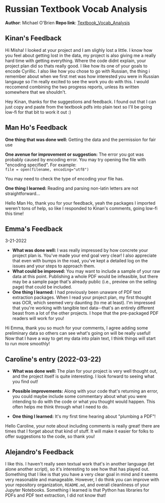 # Russian Textbook Vocab Analysis
**Author**: Michael O'Brien
**Repo link**: [Textbook_Vocab_Analysis](https://github.com/Data-Science-for-Linguists-2022/Textbook_Vocab_Analysis)

## Kinan's Feedback
Hi Misha! I looked at your project and I am slighly lost a little. I know how you feel about getting lost in the data, my project is also giving me a really hard time with getting everything. Where the code didnt explain, your project plan did so thats really good. I like how its one of your goals to encode Cyrillic. I also like how you chose to go with Russian, the  thing i remember about when we first met was how interested you were in Russian langauge so I'm really excited to see the work you do with this. I would reccomend combining the two progress reports, unless its written somewhere that we shouldn't.

Hey Kinan, thanks for the suggestions and feedback. I found out that I can just copy and paste from the textbook pdfs into plain text so I'll be going low-fi for that bit to work it out :)

## Man Ho's Feedback

**One thing that was done well:** Getting the data and the permission for fair use

**One avenue for improvement or suggestion:** The error you got was probably caused by encoding error. You may try opening the file with "encoding specified". For example:  
`file = open(filename, encoding="utf8")`

You may need to check the type of encoding your file has.

**One thing I learned:** Reading and parsing non-latin letters are not straightforward...

Hello Man Ho, thank you for your feedback, yeah the packages I imported weren't tons of help, so like I responded to Kinan's comments, going low-fi this time!

## Emma's Feedback
3-21-2022
- **What was done well:** I was really impressed by how concrete your project plan is.  You've made your end goal very clear! I also appreciate that even with bumps in the road, you've kept a detailed log on the issues and your steps to approach them.
- **What could be improved:** You may want to include a sample of your raw data at this point.  Publishing a whole PDF would be infeasible, but there may be a sample page that's already public (i.e., preview on the selling page) that could be included.
- **One thing I learned:** I had previously been unaware of PDF text extraction packages.  When I read your project plan, my first thought was OCR, which seemed very daunting (to me at least). I'm impressed that you're working with tangible text data--that's an entirely different beast from a lot of the other projects. I hope that the pre-packaged PDF readers will work for you!

Hi Emma, thank you so much for your comments, I agree adding some preliminary data so others can see what's going on will be really useful! Now that I have a way to get my data into plain text, I think things will start to run more smoothly!

## Caroline's entry (2022-03-22)

- **What was done well:** The plan for your project is very well thought out, and the project itself is quite interesting. I look forward to seeing what you find out!

- **Possible improvements:** Along with your code that's returning an error, you could maybe include some commentary about what you were intending to do with the code or what you thought would happen. This often helps me think through what I need to do.

- **One thing I learned:** It's my first time hearing about "plumbing a PDF"!

Hello Caroline, your note about including comments is really great! there are times that I forget about that kind of stuff. It will make it easier for folks to offer suggestions to the code, so thank you!

## Alejandro's Feedback
I like this. I haven't really seen textual work that's in another language (let alone another script), so it's interesting to see how that has played out. Something that I like is that you have a very clear goal in mind and it seems very reasonable and manageable. However, I do think you can improve with your repository organization, `README.md`, and overall cleanliness of your Jupyter Notebooks. Something I learned is that Python has libraries for PDFs and PDF text extraction, I did not know that!